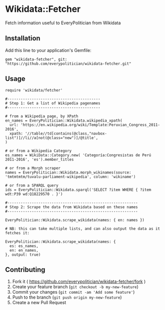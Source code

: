 # Wikidata::Fetcher

Fetch information useful to EveryPolitician from Wikidata

## Installation

Add this line to your application's Gemfile:

    gem "wikidata-fetcher", git: "https://github.com/everypolitician/wikidata-fetcher.git"

## Usage

```
require 'wikidata/fetcher'

#------------------------------------------
# Step 1: Get a list of Wikipedia pagenames
#------------------------------------------

# from a Wikipedia page, by XPath
en_names = EveryPolitician::Wikidata.wikipedia_xpath( 
  url: 'https://en.wikipedia.org/wiki/Template:Peruvian_Congress_2011-2016',
  xpath: '//table//td[contains(@class,"navbox-list")]//li//a[not(@class="new")]/@title',
) 

# or from a Wikipedia Category
es_names = WikiData::Category.new( 'Categoría:Congresistas de Perú 2011-2016', 'es').member_titles

# or from a Morph scraper
names = EveryPolitician::Wikidata.morph_wikinames(source: 'tmtmtmtm/tuvalu-parliament-wikipedia', column: 'wikiname')

# or from a SPARQL query
ids = EveryPolitician::Wikidata.sparql('SELECT ?item WHERE { ?item wdt:P39 wd:Q18229570 . }')

#-----------------------------------------------------------
# Step 2: Scrape the data from Wikidata based on these names
#-----------------------------------------------------------

EveryPolitician::Wikidata.scrape_wikidata(names: { en: names })

# NB: this can take multiple lists, and can also output the data as it fetches it:

EveryPolitician::Wikidata.scrape_wikidata(names: {
  es: es_names,
  en: en_names,
}, output: true)

```


## Contributing

1. Fork it ( https://github.com/everypolitician/wikidata-fetcher/fork )
2. Create your feature branch (`git checkout -b my-new-feature`)
3. Commit your changes (`git commit -am 'Add some feature'`)
4. Push to the branch (`git push origin my-new-feature`)
5. Create a new Pull Request
